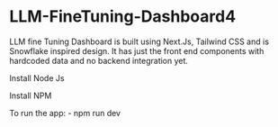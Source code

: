 # LLM-FineTuning-Dashboard4
LLM fine Tuning Dashboard is built using Next.Js, Tailwind CSS and is Snowflake inspired design. It has just the front end components with hardcoded data and no backend integration yet.

Install Node Js

Install NPM

To run the app: - npm run dev
